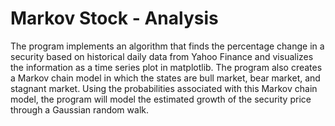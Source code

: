 # Markov Stock - Analysis

The program implements an algorithm that finds the percentage change in a security based on historical daily data from Yahoo Finance and visualizes the information as a time series plot in matplotlib. The program also creates a Markov chain model in which the states are bull market, bear market, and stagnant market. Using the probabilities associated with this Markov chain model, the program will model the estimated growth of the security price through a Gaussian random walk.

